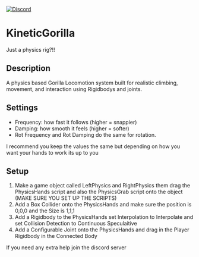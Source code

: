 [![Discord](https://img.shields.io/discord/1157693749841899621?label=Join%20Discord&logo=discord&style=flat&color=5865F2)](https://discord.gg/6vpe5X78w8)

# KineticGorilla
Just a physics rig?!!

## Description
A physics based Gorilla Locomotion system built for realistic climbing, movement, and interaction using Rigidbodys and joints.

## Settings
- Frequency: how fast it follows (higher = snappier)
- Damping: how smooth it feels (higher = softer)
- Rot Frequency and Rot Damping do the same for rotation.

I recommend you keep the values the same but depending 
on how you want your hands to work its up to you

## Setup
1. Make a game object called LeftPhysics and RightPhysics them drag the PhysicsHands script and also
the PhysicsGrab script onto the object (MAKE SURE YOU SET UP THE SCRIPTS)
2. Add a Box Collider onto the PhysicsHands and make sure the position is 0,0,0 and the Size 
is 1,1,1
3. Add a Rigidbody to the PhysicsHands set Interpolation to Interpolate and
set Collision Detection to Continuous Speculaitive
4. Add a Configurable Joint onto the PhysicsHands and drag in the Player Rigidbody 
in the Connected Body

If you need any extra help join the discord server
